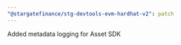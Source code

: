 ```yaml
---
"@stargatefinance/stg-devtools-evm-hardhat-v2": patch
---
```


Added metadata logging for Asset SDK
